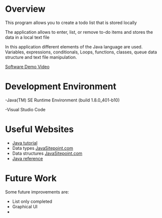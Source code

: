 # Overview

This program allows you to create a todo list that is stored locally

The application allows to enter, list, or remove to-do items and stores the data in a local text file

In this application different elements of the Java language are used. Variables, expressions, conditionals, Loops, functions, classes, queue data structure and text file manipulation.


[Software Demo Video](https://zoom.us/clips/share/m83ZVJUebYUHVhhI9gcXkKISU4FkHG6p4r8vtbJT8znPf8WByQvsCqK87vX05X1FgKW9XBAeUWgYtHTguKzCULDP.iNiB4gk-s7sXn0dr)

# Development Environment

-Java(TM) SE Runtime Environment (build 1.8.0_401-b10)

-Visual Studio Code

# Useful Websites


- [Java tutorial](https://www.w3schools.com/java/default.asp)
- Data types [JavaSitepoint.com](https://www.javatpoint.com/java-data-types)
- Data structures [JavaSitepoint.com](https://www.javatpoint.com/data-structures-in-java)
- [Java reference](https://docs.oracle.com/en/java/javase/index.htmle)

# Future Work

Some future improvements are: 

- List only completed
- Graphical UI
- 
